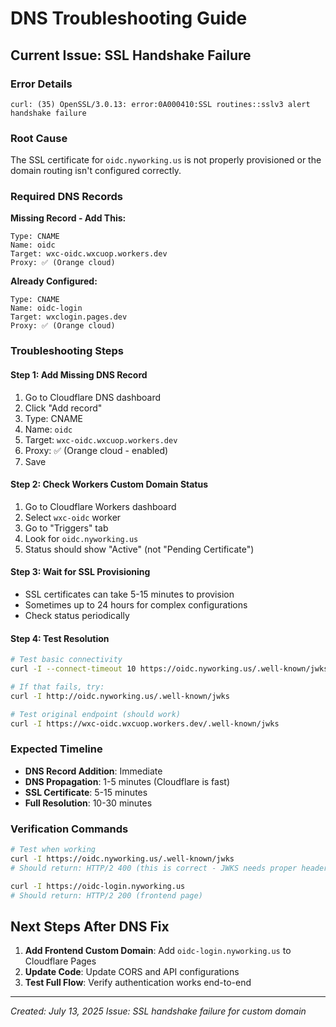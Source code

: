 # DNS Troubleshooting Guide

## Current Issue: SSL Handshake Failure

### Error Details
```
curl: (35) OpenSSL/3.0.13: error:0A000410:SSL routines::sslv3 alert handshake failure
```

### Root Cause
The SSL certificate for `oidc.nyworking.us` is not properly provisioned or the domain routing isn't configured correctly.

### Required DNS Records

**Missing Record - Add This:**
```
Type: CNAME
Name: oidc
Target: wxc-oidc.wxcuop.workers.dev
Proxy: ✅ (Orange cloud)
```

**Already Configured:**
```
Type: CNAME
Name: oidc-login
Target: wxclogin.pages.dev
Proxy: ✅ (Orange cloud)
```

### Troubleshooting Steps

#### Step 1: Add Missing DNS Record
1. Go to Cloudflare DNS dashboard
2. Click "Add record"
3. Type: CNAME
4. Name: `oidc`
5. Target: `wxc-oidc.wxcuop.workers.dev`
6. Proxy: ✅ (Orange cloud - enabled)
7. Save

#### Step 2: Check Workers Custom Domain Status
1. Go to Cloudflare Workers dashboard
2. Select `wxc-oidc` worker
3. Go to "Triggers" tab
4. Look for `oidc.nyworking.us` 
5. Status should show "Active" (not "Pending Certificate")

#### Step 3: Wait for SSL Provisioning
- SSL certificates can take 5-15 minutes to provision
- Sometimes up to 24 hours for complex configurations
- Check status periodically

#### Step 4: Test Resolution
```bash
# Test basic connectivity
curl -I --connect-timeout 10 https://oidc.nyworking.us/.well-known/jwks

# If that fails, try:
curl -I http://oidc.nyworking.us/.well-known/jwks

# Test original endpoint (should work)
curl -I https://wxc-oidc.wxcuop.workers.dev/.well-known/jwks
```

### Expected Timeline
- **DNS Record Addition**: Immediate
- **DNS Propagation**: 1-5 minutes (Cloudflare is fast)
- **SSL Certificate**: 5-15 minutes
- **Full Resolution**: 10-30 minutes

### Verification Commands
```bash
# Test when working
curl -I https://oidc.nyworking.us/.well-known/jwks
# Should return: HTTP/2 400 (this is correct - JWKS needs proper headers)

curl -I https://oidc-login.nyworking.us
# Should return: HTTP/2 200 (frontend page)
```

## Next Steps After DNS Fix

1. **Add Frontend Custom Domain**: Add `oidc-login.nyworking.us` to Cloudflare Pages
2. **Update Code**: Update CORS and API configurations
3. **Test Full Flow**: Verify authentication works end-to-end

---
*Created: July 13, 2025*
*Issue: SSL handshake failure for custom domain*
